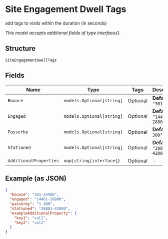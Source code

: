 
# Site Engagement Dwell Tags

add tags to visits within the duration (in seconds)

*This model accepts additional fields of type interface{}.*

## Structure

`SiteEngagementDwellTags`

## Fields

| Name | Type | Tags | Description |
|  --- | --- | --- | --- |
| `Bounce` | `models.Optional[string]` | Optional | **Default**: `"301-14400"` |
| `Engaged` | `models.Optional[string]` | Optional | **Default**: `"14401-28800"` |
| `Passerby` | `models.Optional[string]` | Optional | **Default**: `"1-300"` |
| `Stationed` | `models.Optional[string]` | Optional | **Default**: `"28801-42000"` |
| `AdditionalProperties` | `map[string]interface{}` | Optional | - |

## Example (as JSON)

```json
{
  "bounce": "301-14400",
  "engaged": "14401-28800",
  "passerby": "1-300",
  "stationed": "28801-42000",
  "exampleAdditionalProperty": {
    "key1": "val1",
    "key2": "val2"
  }
}
```


